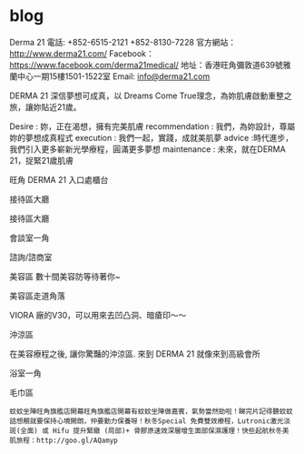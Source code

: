 # blog
Derma 21
電話: +852-6515-2121 +852-8130-7228
官方網站：http://www.derma21.com/
Facebook： https://www.facebook.com/derma21medical/
地址：香港旺角彌敦道639號雅蘭中心一期15樓1501-1522室
Email: info@derma21.com

DERMA 21 深信夢想可成真，以 Dreams Come True理念，為妳肌膚啟動重整之旅，讓妳貼近21歲。

Desire : 妳，正在渴想，擁有完美肌膚
recommendation : 我們，為妳設計，尊屬妳的夢想成真程式
execution : 我們一起，實踐，成就美肌夢
advice :時代進步，我們引入更多嶄新光學療程，圓滿更多夢想
maintenance : 未來，就在DERMA 21，捉緊21歲肌膚


旺角 DERMA 21 入口處櫃台



接待區大廳



接待區大廳


會談室一角


諮詢/諮商室



美容區 數十間美容防等待著你~



美容區走道角落


VIORA 廠的V30，可以用來去凹凸洞、暗瘡印～～


沖涼區

在美容療程之後, 讓你驚豔的沖涼區. 來到 DERMA 21 就像來到高級會所


浴室一角


毛巾區

    蚊蚊坐陣旺角旗艦店開幕旺角旗艦店開幕有蚊蚊坐陣做嘉賓，氣勢當然勁啦！睇完片記得聽蚊蚊話想靚就要保持心境開朗，仲要勤力保養呀！秋冬Special 免費雙效療程，Lutronic激光淡斑(全面) 或 Hifu 提升緊緻 (局部)+ 骨膠原速效深層增生面部保濕護理！快些起航秋冬美肌旅程：http://goo.gl/AQamyp
